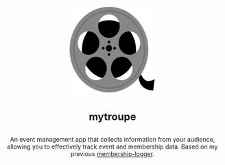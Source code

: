 <p align="center">
<img alt="App logo (film)" width="200" height="200" src="./assets/logo.svg" />
</p>

<h1 align="center">
<sup>mytroupe</sup>
</h1>

<p align="center">
An event management app that collects information from your audience, allowing you to effectively track event and membership data. Based on my previous <a href="https://github.com/cloudydaiyz/membership-logger">membership-logger</a>.
</p>